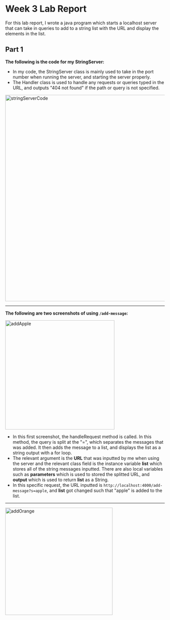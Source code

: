 # Week 3 Lab Report
For this lab report, I wrote a java program which starts a localhost server that can take in queries to add to a string list with the URL and display the elements in the list. 
## Part 1
**The following is the code for my StringServer:**
- In my code, the StringServer class is mainly used to take in the port number when running the server, and starting the server properly.
- The Handler class is used to handle any requests or queries typed in the URL, and outputs "404 not found" if the path or query is not specified.

<img width="652" alt="stringServerCode" src="https://user-images.githubusercontent.com/122562552/215205003-e50eb0ac-5af4-4abc-8f8e-fd031ba0e9f4.PNG">

---
**The following are two screenshots of using `/add-message`:**

<img width="345" alt="addApple" src="https://user-images.githubusercontent.com/122562552/215206197-d7c0782e-0b3e-41b3-a661-6694ef6b45d4.PNG">

* In this first screenshot, the handleRequest method is called. In this method, the query is split at the "=", which separates the messages that was added. It then adds the message to a list, and displays the list as a string output with a for loop. 
* The relevant argument is the **URL** that was inputted by me when using the server and the relevant class field is the instance variable **list** which stores all of the string messages inputted. There are also local variables such as **parameters** which is used to stored the splitted URL, and **output** which is used to return **list** as a String. 
* In this specific request, the URL inputted is `http://localhost:4000/add-message?s=apple`, and **list** got changed such that "apple" is added to the list. 

---
<img width="339" alt="addOrange" src="https://user-images.githubusercontent.com/122562552/215206205-0a0a18f1-4a81-49b5-8852-5442b1c8c50b.PNG">

